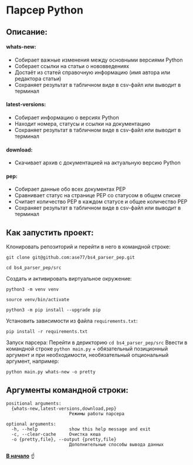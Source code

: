 <a id="anchor"></a>
# Парсер Python
## Описание:
#### whats-new:
  * Собирает важные изменения между основными версиями Python
  * Соберает ссылки на статьи о нововведениях
  * Достаёт из статей справочную информацию (имя автора или редактора статьи)
  * Сохраняет результат в табличном виде в csv-файл или выводит в терминал
#### latest-versions:
  * Собирает информацию о версиях Python
  * Находит номера, статусы и ссылки на документацию
  * Сохраняет результат в табличном виде в csv-файл или выводит в терминал
#### download:
  * Скачивает архив с документацией на актуальную версию Python
#### pep:
  * Собирает данные обо всех документах PEP
  * Сравнивает статус на странице PEP со статусом в общем списке
  * Считает количество PEP в каждом статусе и общее количество PEP
  * Сохраняет результат в табличном виде в csv-файл или выводит в терминал

## Как запустить проект:

Клонировать репозиторий и перейти в него в командной строке:

```
git clone git@github.com:ase77/bs4_parser_pep.git

cd bs4_parser_pep/src
```

Cоздать и активировать виртуальное окружение:

```
python3 -m venv venv

source venv/bin/activate

python3 -m pip install --upgrade pip
```

Установить зависимости из файла `requirements.txt`:

```
pip install -r requirements.txt
```

Запуск парсера:
Перейти в дерикторию `cd bs4_parser_pep/src`
Ввести в командной строке `python main.py` + обязательный позиционный аргумент и при необходимости, необязательный опциональный аргумент, например:

```
python main.py whats-new -o pretty
```

## Аргументы командной строки:
```
positional arguments:
  {whats-new,latest-versions,download,pep}
                        Режимы работы парсера

optional arguments:
  -h, --help            show this help message and exit
  -c, --clear-cache     Очистка кеша
  -o {pretty,file}, --output {pretty,file}
                        Дополнительные способы вывода данных
```
[__В начало__](#anchor) :point_up:
